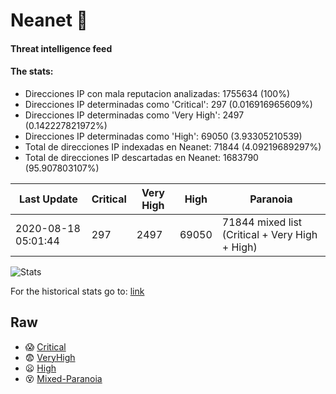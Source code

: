 # Neanet :hocho:
#### Threat intelligence feed
#### The stats:

- Direcciones IP con mala reputacion analizadas: 1755634 (100%)
- Direcciones IP determinadas como 'Critical':  297 (0.016916965609%)
- Direcciones IP determinadas como 'Very High':  2497 (0.142227821972%)
- Direcciones IP determinadas como 'High':  69050 (3.93305210539)
- Total de direcciones IP indexadas en Neanet:  71844 (4.09219689297%)
- Total de direcciones IP descartadas en Neanet:  1683790 (95.907803107%)

| Last Update | Critical | Very High | High | Paranoia |
| --- | --- | --- | --- | --- |
| 2020-08-18 05:01:44 | 297 | 2497 | 69050 | 71844 mixed list (Critical + Very High + High)|

![Stats](https://docs.google.com/spreadsheets/d/e/2PACX-1vSnaNMIXVabIpDJjufMlzH7poXnshF3mgd8Is1g9ytUEzVsP5my4Trn8f-xkoLLQ38xpL3HtmUexLo6/pubchart?oid=501124687&format=image)

For the historical stats go to: [link](/stats.csv)
## Raw
- :scream: [Critical](https://raw.githubusercontent.com/JavaGarcia/Neanet/master/blacklists/neanet_critical.txt)
- :fearful: [VeryHigh](https://raw.githubusercontent.com/JavaGarcia/Neanet/master/blacklists/neanet_veryHigh.txtt)
- :frowning: [High](https://raw.githubusercontent.com/JavaGarcia/Neanet/master/blacklists/neanet_high.txt)
- :dizzy_face: [Mixed-Paranoia](https://raw.githubusercontent.com/JavaGarcia/Neanet/master/blacklists/neanet_all.txt)







































































































































































































































































